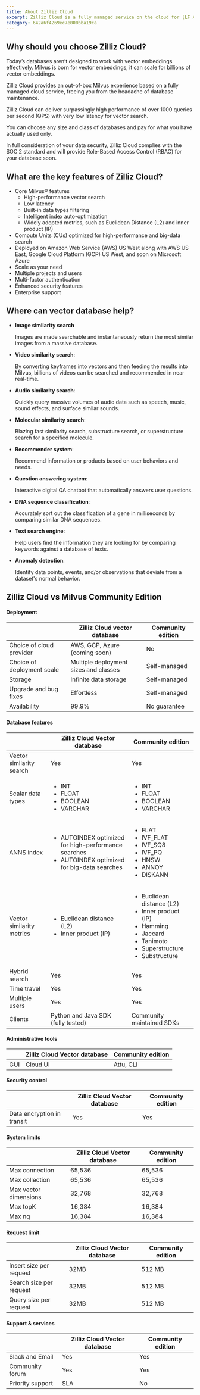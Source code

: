 ```yaml
---
title: About Zilliz Cloud
excerpt: Zilliz Cloud is a fully managed service on the cloud for [LF AI Milvus®](https://milvus.io/), you can set up your Milvus cluster to unlock high-performance similarity search with no extra effort needed for infrastructure management.
category: 642a6f4269ec7e000bba19ca
---
```


## Why should you choose Zilliz Cloud?

Today’s databases aren’t designed to work with vector embeddings effectively. Milvus is born for vector embeddings, it can scale for billions of vector embeddings.

Zilliz Cloud provides an out-of-box Milvus experience based on a fully managed cloud service, freeing you from the headache of database maintenance.

Zilliz Cloud can deliver surpassingly high performance of over 1000 queries per second (QPS) with very low latency for vector search.

You can choose any size and class of databases and pay for what you have actually used only.

In full consideration of your data security, Zilliz Cloud complies with the SOC 2 standard and will provide Role-Based Access Control (RBAC) for your database soon.

## What are the key features of Zilliz Cloud?

- Core Milvus® features
  - High-performance vector search
  - Low latency
  - Built-in data types filtering
  - Intelligent index auto-optimization 
  - Widely adopted metrics, such as Euclidean Distance (L2) and inner product (IP)
- Compute Units (CUs) optimized for high-performance and big-data search
- Deployed on Amazon Web Service (AWS) US West along with AWS US East, Google Cloud Platform (GCP) US West, and soon on Microsoft Azure
- Scale as your need
- Multiple projects and users
- Multi-factor authentication
- Enhanced security features
- Enterprise support

## Where can vector database help?

- **Image similarity search**

    Images are made searchable and instantaneously return the most similar images from a massive database.

- **Video similarity search**:

    By converting keyframes into vectors and then feeding the results into Milvus, billions of videos can be searched and recommended in near real-time.

- **Audio similarity search**:

    Quickly query massive volumes of audio data such as speech, music, sound effects, and surface similar sounds.

- **Molecular similarity search**:

    Blazing fast similarity search, substructure search, or superstructure search for a specified molecule.

- **Recommender system**:

    Recommend information or products based on user behaviors and needs.

- **Question answering system**:

    Interactive digital QA chatbot that automatically answers user questions.

- **DNA sequence classification**:

    Accurately sort out the classification of a gene in milliseconds by comparing similar DNA sequences.

- **Text search engine**:

    Help users find the information they are looking for by comparing keywords against a database of texts.

- **Anomaly detection**:

    Identify data points, events, and/or observations that deviate from a dataset's normal behavior.

## Zilliz Cloud vs Milvus Community Edition

#### Deployment

|                            | Zilliz Cloud vector database          | Community edition |
|----------------------------|---------------------------------------|-------------------|
| Choice of cloud provider   | AWS, GCP, Azure (coming soon)         | No                |
| Choice of deployment scale | Multiple deployment sizes and classes | Self-managed      |
| Storage                    | Infinite data storage                 | Self-managed      |
| Upgrade and bug fixes      | Effortless                            | Self-managed      |
| Availability               | 99.9%                                 | No guarantee      |

#### Database features

|                           | Zilliz Cloud Vector database                                                                                          | Community edition                                                                                                                                                     |
|---------------------------|-----------------------------------------------------------------------------------------------------------------------|-----------------------------------------------------------------------------------------------------------------------------------------------------------------------|
| Vector similarity search  | Yes                                                                                                                   | Yes                                                                                                                                                                   |
| Scalar data types         | <ul><li>INT</li><li>FLOAT</li><li>BOOLEAN</li><li>VARCHAR</li></ul>                                                   | <ul><li>INT</li><li>FLOAT</li><li>BOOLEAN</li><li>VARCHAR</li></ul>                                                                                                   |
| ANNS index                | <ul><li>AUTOINDEX optimized for high-performance searches</li><li>AUTOINDEX optimized for big-data searches</li></ul> | <ul><li>FLAT</li><li>IVF_FLAT</li><li>IVF_SQ8</li><li>IVF_PQ</li><li>HNSW</li><li>ANNOY</li><li>DISKANN</li></ul>                                                     |
| Vector similarity metrics | <ul><li>Euclidean distance (L2)</li><li>Inner product (IP)</li></ul>                                                  | <ul><li>Euclidean distance (L2)</li><li>Inner product (IP)</li><li>Hamming</li> <li>Jaccard</li> <li>Tanimoto</li> <li>Superstructure</li> <li>Substructure</li></ul> |
| Hybrid search             | Yes                                                                                                                   | Yes                                                                                                                                                                   |
| Time travel               | Yes                                                                                                                   | Yes                                                                                                                                                                   |
| Multiple users            | Yes                                                                                                                   | Yes                                                                                                                                                                   |
| Clients                   | Python and Java SDK (fully tested)                                                                                    | Community maintained SDKs                                                                                                                                             |

#### Administrative tools

|     | Zilliz Cloud Vector database | Community edition |
| --- | ---------------------------- | ----------------- |
| GUI | Cloud UI                     | Attu, CLI         |

#### Security control

|                            | Zilliz Cloud Vector database | Community edition |
| -------------------------- | ---------------------------- | ----------------- |
| Data encryption in transit | Yes                          | Yes               |

#### System limits

|                       | Zilliz Cloud Vector database | Community edition |
|-----------------------|------------------------------|-------------------|
| Max connection        | 65,536                       | 65,536            |
| Max collection        | 65,536                       | 65,536            |
| Max vector dimensions | 32,768                       | 32,768            |
| Max topK              | 16,384                       | 16,384            |
| Max nq                | 16,384                       | 16,384            |

#### Request limit

|                         | Zilliz Cloud Vector database | Community edition |
|-------------------------|------------------------------|-------------------|
| Insert size per request | 32MB                         | 512 MB            |
| Search size per request | 32MB                         | 512 MB            |
| Query size per request  | 32MB                         | 512 MB            |

#### Support & services

|                  | Zilliz Cloud Vector database | Community edition |
| ---------------- | ---------------------------- | ----------------- |
| Slack and Email  | Yes                          | Yes               |
| Community forum  | Yes                          | Yes               |
| Priority support | SLA                          | No                |